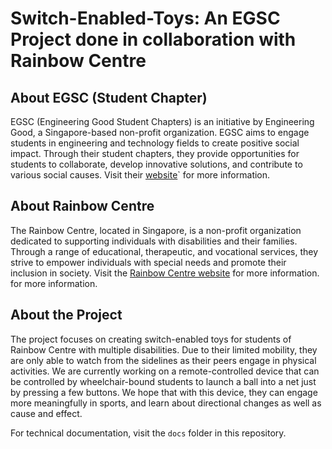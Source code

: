 # Switch-Enabled-Toys: An EGSC Project done in collaboration with Rainbow Centre

## About EGSC (Student Chapter)
EGSC (Engineering Good Student Chapters) is an initiative by Engineering Good, a Singapore-based non-profit organization. EGSC aims to engage students in engineering and technology fields to create positive social impact. Through their student chapters, they provide opportunities for students to collaborate, develop innovative solutions, and contribute to various social causes. Visit their [website](https://engineeringgood.org/about-us/student-chapters/)` for more information.

## About Rainbow Centre
The Rainbow Centre, located in Singapore, is a non-profit organization dedicated to supporting individuals with disabilities and their families. Through a range of educational, therapeutic, and vocational services, they strive to empower individuals with special needs and promote their inclusion in society. Visit the [Rainbow Centre website](https://rainbowcentre.org.sg/) for more information.
 for more information.
## About the Project

The project focuses on creating switch-enabled toys for students of Rainbow Centre with multiple disabilities.
Due to their limited mobility, they are only able to watch from the sidelines as their peers engage in physical activities. 
We are currently working on a remote-controlled device that can be controlled by wheelchair-bound students to launch a ball into a net 
just by pressing a few buttons. We hope that with this device, they can engage more meaningfully in sports, 
and learn about directional changes as well as cause and effect.

For technical documentation, visit the `docs` folder in this repository.
